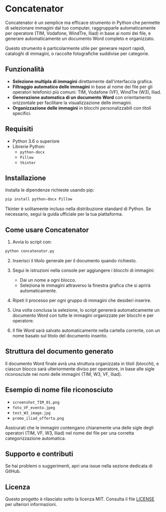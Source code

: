 # Concatenator

Concatenator è un semplice ma efficace strumento in Python che permette di selezionare immagini dal tuo computer, raggrupparle automaticamente per operatore (TIM, Vodafone, WindTre, Iliad) in base ai nomi dei file, e generare automaticamente un documento Word completo e organizzato.

Questo strumento è particolarmente utile per generare report rapidi, cataloghi di immagini, o raccolte fotografiche suddivise per categorie.

## Funzionalità

- **Selezione multipla di immagini** direttamente dall'interfaccia grafica.
- **Filtraggio automatico delle immagini** in base al nome dei file per gli operatori telefonici più comuni: TIM, Vodafone (VF), WindTre (W3), Iliad.
- **Generazione automatica di un documento Word** con orientamento orizzontale per facilitare la visualizzazione delle immagini.
- **Organizzazione delle immagini** in blocchi personalizzabili con titoli specifici.

## Requisiti

- Python 3.6 o superiore
- Librerie Python:
  - `python-docx`
  - `Pillow`
  - `tkinter`

## Installazione

Installa le dipendenze richieste usando pip:

```bash
pip install python-docx Pillow
```

Tkinter è solitamente incluso nella distribuzione standard di Python. Se necessario, segui la guida ufficiale per la tua piattaforma.

## Come usare Concatenator

1. Avvia lo script con:

```bash
python concatenator.py
```

2. Inserisci il titolo generale per il documento quando richiesto.

3. Segui le istruzioni nella console per aggiungere i blocchi di immagini:
   - Dai un nome a ogni blocco.
   - Seleziona le immagini attraverso la finestra grafica che si aprirà automaticamente.

4. Ripeti il processo per ogni gruppo di immagini che desideri inserire.

5. Una volta conclusa la selezione, lo script genererà automaticamente un documento Word con tutte le immagini organizzate per blocchi e per operatore.

6. Il file Word sarà salvato automaticamente nella cartella corrente, con un nome basato sul titolo del documento inserito.

## Struttura del documento generato

Il documento Word finale avrà una struttura organizzata in titoli (blocchi), e ciascun blocco sarà ulteriormente diviso per operatore, in base alle sigle riconosciute nei nomi delle immagini (TIM, W3, VF, Iliad).

## Esempio di nome file riconosciuto
- `screenshot_TIM_01.png`
- `foto_VF_evento.jpeg`
- `test_W3_image.jpg`
- `promo_iliad_offerta.png`

Assicurati che le immagini contengano chiaramente una delle sigle degli operatori (TIM, VF, W3, Iliad) nel nome del file per una corretta categorizzazione automatica.

## Supporto e contributi

Se hai problemi o suggerimenti, apri una issue nella sezione dedicata di GitHub.

## Licenza

Questo progetto è rilasciato sotto la licenza MIT. Consulta il file [LICENSE](LICENSE) per ulteriori informazioni.
